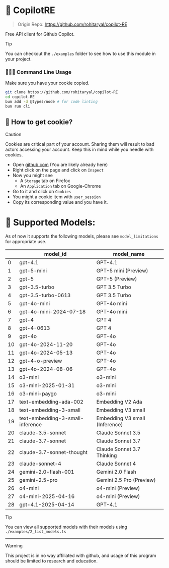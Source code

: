 # 🥷 CopilotRE

> Origin Repo: https://github.com/rohitaryal/copilot-RE

Free API client for Github Copilot.

> [!TIP]
> You can checkout the `./examples` folder to see how to use this module in your project.

### 👨🏻‍💻 Command Line Usage
Make sure you have your cookie copied.
```bash
git clone https://github.com/rohitaryal/copilot-RE
cd copilot-RE
bun add -d @types/node # for code linting
bun run cli
```

## 🍪 How to get cookie?
> [!CAUTION]
> Cookies are critical part of your account. Sharing them will result to bad actors accessing your account. Keep this in mind while you needle with cookies.
- Open [github.com](https://github.com) (You are likely already here)
- Right click on the page and click on `Inspect`
- Now you might see
    - A `Storage` tab on Firefox
    - An `Application` tab on Google-Chrome
- Go to it and click on `Cookies`
- You might a cookie item with `user_session`
- Copy its corresponding value and you have it.

# 🤝 Supported Models:
As of now it supports the following models, please see `model_limitations` for appropriate use.

|    | model_id                         | model_name                     |
|----|----------------------------------|--------------------------------|
|  0 | gpt-4.1                          | GPT-4.1                        |
|  1 | gpt-5-mini                       | GPT-5 mini (Preview)           |
|  2 | gpt-5                            | GPT-5 (Preview)                |
|  3 | gpt-3.5-turbo                    | GPT 3.5 Turbo                  |
|  4 | gpt-3.5-turbo-0613               | GPT 3.5 Turbo                  |
|  5 | gpt-4o-mini                      | GPT-4o mini                    |
|  6 | gpt-4o-mini-2024-07-18           | GPT-4o mini                    |
|  7 | gpt-4                            | GPT 4                          |
|  8 | gpt-4-0613                       | GPT 4                          |
|  9 | gpt-4o                           | GPT-4o                         |
| 10 | gpt-4o-2024-11-20                | GPT-4o                         |
| 11 | gpt-4o-2024-05-13                | GPT-4o                         |
| 12 | gpt-4-o-preview                  | GPT-4o                         |
| 13 | gpt-4o-2024-08-06                | GPT-4o                         |
| 14 | o3-mini                          | o3-mini                        |
| 15 | o3-mini-2025-01-31               | o3-mini                        |
| 16 | o3-mini-paygo                    | o3-mini                        |
| 17 | text-embedding-ada-002           | Embedding V2 Ada               |
| 18 | text-embedding-3-small           | Embedding V3 small             |
| 19 | text-embedding-3-small-inference | Embedding V3 small (Inference) |
| 20 | claude-3.5-sonnet                | Claude Sonnet 3.5              |
| 21 | claude-3.7-sonnet                | Claude Sonnet 3.7              |
| 22 | claude-3.7-sonnet-thought        | Claude Sonnet 3.7 Thinking     |
| 23 | claude-sonnet-4                  | Claude Sonnet 4                |
| 24 | gemini-2.0-flash-001             | Gemini 2.0 Flash               |
| 25 | gemini-2.5-pro                   | Gemini 2.5 Pro (Preview)       |
| 26 | o4-mini                          | o4-mini (Preview)              |
| 27 | o4-mini-2025-04-16               | o4-mini (Preview)              |
| 28 | gpt-4.1-2025-04-14               | GPT-4.1                        |

> [!TIP]
> You can view all supported models with their models using `./examples/2_list_models.ts`

---
> [!WARNING]  
> This project is in no way affiliated with github, and usage of this program should be limited to research and education.